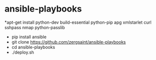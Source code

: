 ansible-playbooks
=================

*apt-get install python-dev build-essential python-pip apg xmlstarlet curl sshpass nmap python-passlib
* pip install ansible 
* git clone https://github.com/zergsaint/ansible-playbooks
* cd ansible-playbooks
* ./deploy.sh
